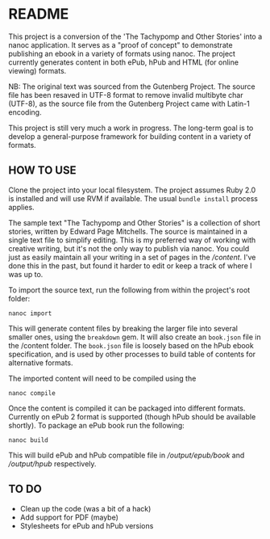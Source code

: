 README
=====

This project is a conversion of the 'The Tachypomp and Other Stories' into a nanoc application. It serves as a
"proof of concept" to demonstrate publishing an ebook in a variety of formats using nanoc. The project currently 
generates content in both ePub, hPub and HTML (for online viewing) formats.   

NB: The original text was sourced from the Gutenberg Project. The source file has been resaved in UTF-8 format to remove invalid multibyte char (UTF-8), as the source file from the Gutenberg Project came with Latin-1 encoding.

This project is still very much a work in progress. The long-term goal is to develop a general-purpose framework for
building content in a variety of formats.

HOW TO USE
---

Clone the project into your local filesystem. The project assumes Ruby 2.0 is installed and will use RVM if available. The usual `bundle install` process applies.

The sample text "The Tachypomp and Other Stories" is a collection of short stories, written by Edward Page Mitchells. The source is maintained in a single text file to simplify editing. This is my preferred way of working with creative writing, but it's not the only way to publish via nanoc. You could just as easily maintain all your writing in a set of pages in the _/content_. I've done this in the past, but found it harder to edit or keep a track of where I was up to. 

To import the source text, run the following from within the project's root folder:

`nanoc import`

This will generate content files by breaking the larger file into several smaller ones, using the `breakdown` gem. It will also create an `book.json` file in the /content folder. The `book.json` file is loosely based on the hPub ebook specification, and is used by other processes to build table of contents for alternative formats.

The imported content will need to be compiled using the 

`nanoc compile`

Once the content is compiled it can be packaged into different formats. Currently on ePub 2 format is supported (though hPub should be available shortly). To package an ePub book run the following:

`nanoc build`

This will build ePub and hPub compatible file in _/output/epub/book_ and _/output/hpub_ respectively.

TO DO
---

* Clean up the code (was a bit of a hack)
* Add support for PDF (maybe)
* Stylesheets for ePub and hPub versions

